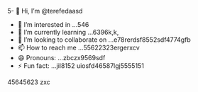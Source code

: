 5- 👋 Hi, I’m @terefedaasd
- 👀 I’m interested in ...546
- 🌱 I’m currently learning ...6396k,k,
- 💞️ I’m looking to collaborate on ...e78rerdsf8552sdf4774gfb
- 📫 How to reach me ...55622323ergerxcv
- 😄 Pronouns: ...zbczx9569sdf
- ⚡ Fun fact: ...jil8152
uiosfd46587lgj5555151
<!---s555555dgf474485
--->
45645623
zxc
